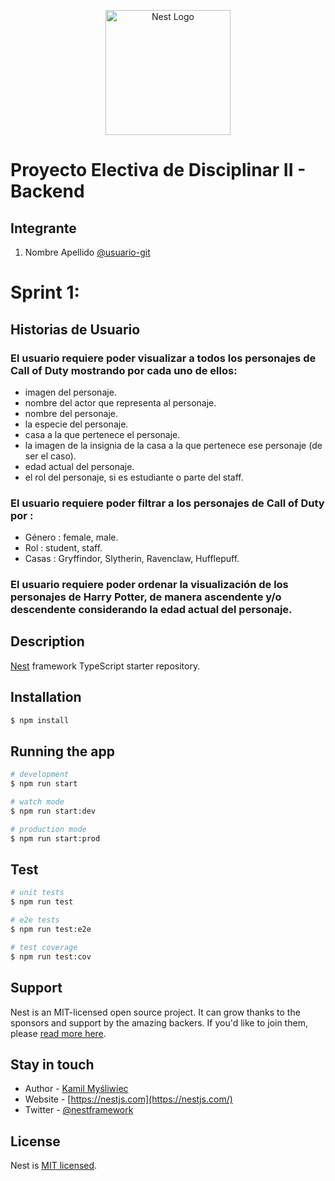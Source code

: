 <p align="center">
  <a href="http://nestjs.com/" target="blank"><img src="https://nestjs.com/img/logo-small.svg" width="200" alt="Nest Logo" /></a>
</p>

[circleci-image]: https://img.shields.io/circleci/build/github/nestjs/nest/master?token=abc123def456
[circleci-url]: https://circleci.com/gh/nestjs/nest

# Proyecto Electiva de Disciplinar II - Backend

## Integrante

1. Nombre Apellido [@usuario-git](https://github.com/JoseGabriel8100)

# Sprint  1:

## Historias de Usuario

### El usuario requiere poder visualizar a todos los personajes de Call of Duty mostrando por cada uno de ellos:

- imagen del personaje.
- nombre del actor que representa al personaje.
- nombre del personaje.
- la especie del personaje.
- casa a la que pertenece el personaje.
- la imagen de la insignia de la casa a la que pertenece ese personaje (de ser el caso).
- edad actual del personaje.
- el rol del personaje, si es estudiante o parte del staff.

### El usuario requiere poder filtrar a los personajes de Call of Duty por :

- Género : female, male.
- Rol : student, staff.
- Casas : Gryffindor, Slytherin, Ravenclaw, Hufflepuff.
### El usuario requiere poder ordenar la visualización de los personajes de Harry Potter, de manera ascendente y/o descendente considerando la edad actual del personaje.

## Description

[Nest](https://github.com/nestjs/nest) framework TypeScript starter repository.

## Installation

```bash
$ npm install
```

## Running the app

```bash
# development
$ npm run start

# watch mode
$ npm run start:dev

# production mode
$ npm run start:prod
```

## Test

```bash
# unit tests
$ npm run test

# e2e tests
$ npm run test:e2e

# test coverage
$ npm run test:cov
```

## Support

Nest is an MIT-licensed open source project. It can grow thanks to the sponsors and support by the amazing backers. If you'd like to join them, please [read more here](https://docs.nestjs.com/support).

## Stay in touch

- Author - [Kamil Myśliwiec](https://kamilmysliwiec.com)
- Website - [https://nestjs.com](https://nestjs.com/)
- Twitter - [@nestframework](https://twitter.com/nestframework)

## License

Nest is [MIT licensed](LICENSE).
